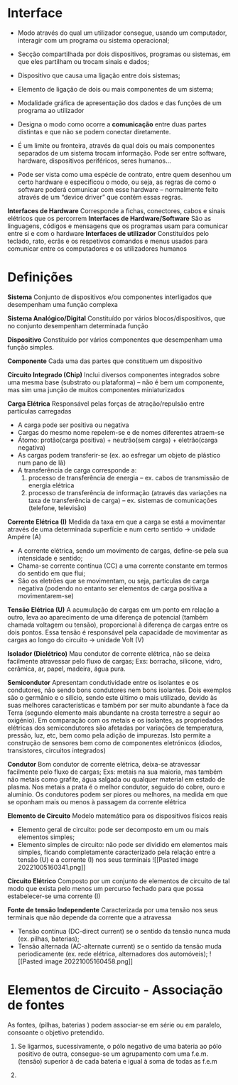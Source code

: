 # Interface
- Modo através do qual um utilizador consegue, usando um computador, interagir com um programa ou sistema operacional;
- Secção compartilhada por dois dispositivos, programas ou sistemas, em que eles partilham ou trocam sinais e dados;
- Dispositivo que causa uma ligação entre dois sistemas;
- Elemento de ligação de dois ou mais componentes de um sistema;
- Modalidade gráfica de apresentação dos dados e das funções de um programa ao utilizador

- Designa o modo como ocorre a **comunicação** entre duas partes distintas e que não se podem conectar diretamente.
- É um limite ou fronteira, através da qual dois ou mais componentes separados de um sistema trocam informação. Pode ser entre software, hardware, dispositivos periféricos, seres humanos...
- Pode ser vista como uma espécie de contrato, entre quem desenhou um certo hardware e especificou o modo, ou seja, as regras de como o software poderá comunicar com esse hardware – normalmente feito através de um “device driver” que contém essas regras.


**Interfaces de Hardware**
Corresponde a fichas, conectores, cabos e sinais elétricos que os percorrem
**Interfaces de Hardware/Software**
São as linguagens, códigos e mensagens que os programas usam para comunicar entre si e com o hardware
**Interfaces de utilizador**
Constituídos pelo teclado, rato, ecrãs e os respetivos comandos e menus usados para comunicar entre os computadores e os utilizadores humanos


# Definições
**Sistema**
Conjunto de dispositivos e/ou componentes interligados que desempenham uma função complexa

**Sistema Analógico/Digital**
Constituído por vários blocos/dispositivos, que no conjunto desempenham determinada função

**Dispositivo**
Constituído por vários componentes que desempenham uma função simples.

**Componente**
Cada uma das partes que constituem um dispositivo

**Circuito Integrado (Chip)**
Inclui diversos componentes integrados sobre uma mesma base (substrato ou plataforma) – não é bem um componente, mas sim uma junção de muitos componentes miniaturizados

**Carga Elétrica**
Responsável pelas forças de atração/repulsão entre partículas carregadas 
- A carga pode ser positiva ou negativa 
- Cargas do mesmo nome repelem-se e de nomes diferentes atraem-se 
- Átomo: protão(carga positiva) + neutrão(sem carga) + eletrão(carga negativa)
- As cargas podem transferir-se (ex. ao esfregar um objeto de plástico num pano de lã) 
- A transferência de carga corresponde a: 
	1) processo de transferência de energia – ex. cabos de transmissão de energia elétrica
	2) processo de transferência de informação (através das variações na taxa de transferência de carga) – ex. sistemas de comunicações (telefone, televisão)

**Corrente Elétrica (I)**
Medida da taxa em que a carga se está a movimentar através de uma determinada superfície e num certo sentido → unidade Ampére (A) 
- A corrente elétrica, sendo um movimento de cargas, define-se pela sua intensidade e sentido; 
- Chama-se corrente contínua (CC) a uma corrente constante em termos do sentido em que flui; 
- São os eletrões que se movimentam, ou seja, partículas de carga negativa (podendo no entanto ser elementos de carga positiva a movimentarem-se)

**Tensão Elétrica (U)**
A acumulação de cargas em um ponto em relação a outro, leva ao aparecimento de uma diferença de potencial (também chamada voltagem ou tensão), proporcional à diferença de cargas entre os dois pontos. Essa tensão é responsável pela capacidade de movimentar as cargas ao longo do circuito → unidade Volt (V)

**Isolador (Dielétrico)** 
Mau condutor de corrente elétrica, não se deixa facilmente atravessar pelo fluxo de cargas; Exs: borracha, silicone, vidro, cerâmica, ar, papel, madeira, água pura.

**Semicondutor**
Apresentam condutividade entre os isolantes e os condutores, não sendo bons condutores nem bons isolantes. 
Dois exemplos são o germânio e o silício, sendo este último o mais utilizado, devido às suas melhores características e também por ser muito abundante à face da Terra (segundo elemento mais abundante na crosta terrestre a seguir ao oxigénio). 
Em comparação com os metais e os isolantes, as propriedades elétricas dos semicondutores são afetadas por variações de temperatura, pressão, luz, etc, bem como pela adição de impurezas. Isto permite a construção de sensores bem como de componentes eletrónicos (diodos, transistores, circuitos integrados)

**Condutor**
Bom condutor de corrente elétrica, deixa-se atravessar facilmente pelo fluxo de cargas; Exs: metais na sua maioria, mas também não metais como grafite, água salgada ou qualquer material em estado de plasma. 
Nos metais a prata é o melhor condutor, seguido do cobre, ouro e alumínio. Os condutores podem ser piores ou melhores, na medida em que se oponham mais ou menos à passagem da corrente elétrica

**Elemento de Circuito**
Modelo matemático para os dispositivos físicos reais 
- Elemento geral de circuito: pode ser decomposto em um ou mais elementos simples; 
- Elemento simples de circuito: não pode ser dividido em elementos mais simples, ficando completamente caracterizado pela relação entre a tensão (U) e a corrente (I) nos seus terminais
 ![[Pasted image 20221005160341.png]]

**Circuito Elétrico**
Composto por um conjunto de elementos de circuito de tal modo que exista pelo menos um percurso fechado para que possa estabelecer-se uma corrente (I)

**Fonte de tensão Independente**
Caracterizada por uma tensão nos seus terminais que não depende da corrente que a atravessa 
- Tensão contínua (DC-direct current) se o sentido da tensão nunca muda (ex. pilhas, baterias); 
- Tensão alternada (AC-alternate current) se o sentido da tensão muda periodicamente (ex. rede elétrica, alternadores dos automóveis);
![[Pasted image 20221005160458.png]]


# Elementos de Circuito - Associação de fontes
As fontes, (pilhas, baterias ) podem associar-se em série ou em paralelo, consoante o objetivo pretendido.

1) Se ligarmos, sucessivamente, o pólo negativo de uma bateria ao pólo positivo de outra, consegue-se um agrupamento com uma f.e.m.(tensão) superior à de cada bateria e igual à soma de todas as f.e.m


2) 
 